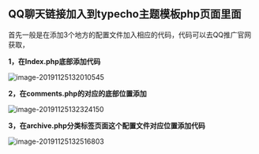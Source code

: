 ## QQ聊天链接加入到typecho主题模板php页面里面

首先一般是在添加3个地方的配置文件加入相应的代码，代码可以去QQ推广官网获取，

**1，在Index.php底部添加代码**

![image-20191125132010545](D:\文档\屏幕截图文档插入图片\image-20191125132010545.png)

**2，在comments.php的对应的底部位置添加**

![image-20191125132324150](D:\文档\屏幕截图文档插入图片\image-20191125132324150.png)

**3，在archive.php分类标签页面这个配置文件对应位置添加代码**

![image-20191125132516803](D:\文档\屏幕截图文档插入图片\image-20191125132516803.png)